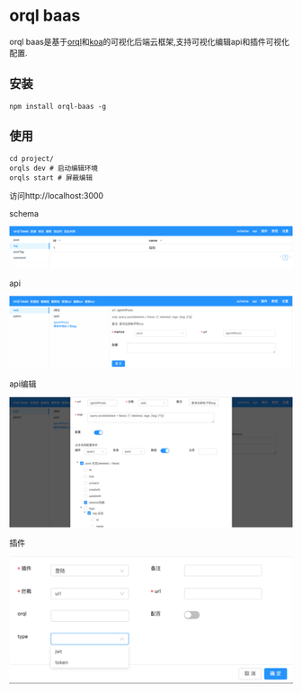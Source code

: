 # orql baas

orql baas是基于[orql](https://github.com/orql/orql-executor)和[koa](https://github.com/koajs/koa)的可视化后端云框架,支持可视化编辑api和插件可视化配置.

## 安装

```
npm install orql-baas -g
```

## 使用

```
cd project/
orqls dev # 启动编辑环境
orqls start # 屏蔽编辑
```

访问http://localhost:3000

schema

![home](./docs/images/orql-baas-home.png)

api

![api](./docs/images/orql-baas-api.png)

api编辑

![api-edit](./docs/images/orql-baas-api-edit.png)

插件

![plugin](./docs/images/orql-baas-plugin.png)